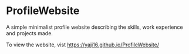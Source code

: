 # ProfileWebsite
A simple minimalist profile website describing the skills, work experience and projects made.

To view the website, vist https://yaji16.github.io/ProfileWebsite/
